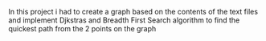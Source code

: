 In this project i had to create a graph based on the contents of the text files and 
implement Djkstras and Breadth First Search algorithm to find the quickest path from the 2 points on the graph
